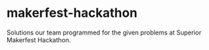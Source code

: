 # makerfest-hackathon
Solutions our team programmed for the given problems at Superior Makerfest Hackathon.
